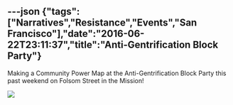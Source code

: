 ---json
{"tags":["Narratives","Resistance","Events","San Francisco"],"date":"2016-06-22T23:11:37","title":"Anti-Gentrification Block Party"}
---

Making a Community Power Map at the Anti-Gentrification Block Party this past weekend on Folsom Street in the Mission! 

![](https://images.squarespace-cdn.com/content/v1/52b7d7a6e4b0b3e376ac8ea2/1466636878921-AQF6WB3P34PHZ5HJA4KF/ke17ZwdGBToddI8pDm48kJ09lsZAItu55B7Y-ulAjmdZw-zPPgdn4jUwVcJE1ZvWgCjmTad1QpYCGph9EV4QZUJFbgE-7XRK3dMEBRBhUpx1nrhdDLcMAvzKbo-_qP8e8A1IZZ6Xo42NvFxQcJxwYciv0-pRGtRRiuy5aM_CPr8/image-asset.png)